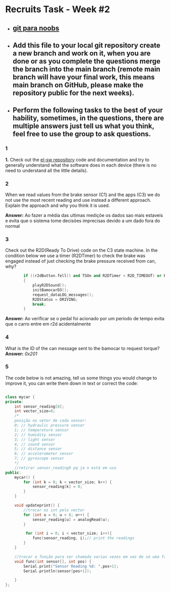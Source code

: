 # Recruits Task - Week #2
- ## [git para noobs](https://hackmd.io/@PedroRomao/HJ0GJSae1x)
- ## Add this file to your local git repository create a new branch and work on it, when you are done or as you complete the questions merge the branch into the main branch (remote main branch will have your final work, this means main branch on GitHub, please make the repository public for the next weeks).
- ## Perform the following tasks to the best of your hability, sometimes, in the questions, there are multiple answers just tell us what you think, feel free to use the group to ask questions.

### 1
**1.** Check out the [el-sw repository](https://github.com/fs-feup/el-sw/tree/main) code and documentation  and try to generally understand what the software does in each device (there is no need to understand all the little details).
### 2
When we read values from the brake sensor (C1) and the apps (C3) we do not use the most recent reading and use instead a different approach. Explain the approach and why you think it is used.

**Answer:** Ao fazer a média das ultimas mediçõe os dados sao mais estaveis e evita que o sistema tome decisões imprecisas devido a um dado fora do normal


### 3
Check out the R2D(Ready To Drive) code on the C3 state machine. In the condition below we use a timer (R2DTimer) to check the brake was engaged instead of just checking the brake pressure received from can, why?
```c++
        if ((r2dButton.fell() and TSOn and R2DTimer < R2D_TIMEOUT) or R2DOverride)
        {
            playR2DSound();
            initBamocarD3();
            request_dataLOG_messages();
            R2DStatus = DRIVING;
            break;
        }
```

**Answer:** Ao verificar se o pedal foi acionado por um periodo de tempo evita que o carro entre em r2d acidentalmente
### 4
What is the ID of the can message sent to the bamocar to request torque?
**Answer:** *0x201*
### 5 
The code below is not amazing, tell us some things you would change to improve it, you can write them down in text or correct the code:
```c++

class mycar {
private:
    int sensor_reading[8];
    int vector_size=8; 
    /*
    posição no vetor de cada sensor:
    0; // hydraulic pressure sensor
    1; // temperature sensor
    2; // humidity sensor
    3; // light sensor
    4; // sound sensor
    5; // distance sensor
    6; // accelerometer sensor
    7; // gyroscope sensor
    */
    //retirar sensor_reading9 pq ja n está em uso
public:
    mycar() {
        for (int k = 0; k < vector_size; k++) {
            sensor_reading[k] = 0;
        }
    }

    void updateprint() {
        //trocar os int pelo vector
        for (int u = 0; u < 8; u++) {
            sensor_reading[u] = analogRead(u);
        }

         for (int i = 0; i < vector_size; i++){
            func(sensor_reading, i);// print the readings
        }
    }

    //trocar a função para ser chamada varias vezes em vez de só uma fazendo com que se for adicionado um vetor seja mais facil de implementar
    void func(int sensor[], int pos) {
        Serial.print("Sensor Reading %d: ",pos+1); 
        Serial.println(sensor[pos+1]);

    }
};

